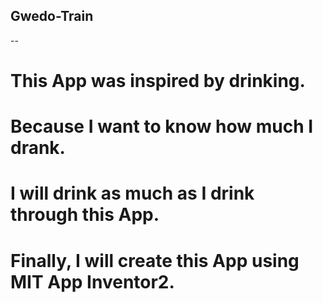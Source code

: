 ## Gwedo-Train
--
# This App was inspired by drinking.
# Because I want to know how much I drank.
# I will drink as much as I drink through this App.
# Finally, I will create this App using MIT App Inventor2.
